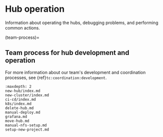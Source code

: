 # Hub operation

Information about operating the hubs, debugging problems, and performing common actions.

(team-process)=
## Team process for hub development and operation

For more information about our team's development and coordination processes, see {ref}`tc:coordination:development`.

```{toctree}
:maxdepth: 2
new-hub/index.md
new-cluster/index.md
ci-cd/index.md
k8s/index.md
delete-hub.md
manual-deploy.md
grafana.md
move-hub.md
manual-nfs-setup.md
setup-new-project.md
```
